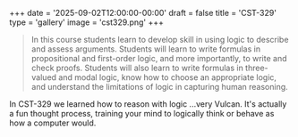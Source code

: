 +++
date = '2025-09-02T12:00:00-00:00'
draft = false
title = 'CST-329'
type = 'gallery'
image = 'cst329.png'
+++
>In this course students learn to develop skill in using logic to describe and assess arguments. Students will learn to write formulas in propositional and first-order logic, and more importantly, to write and check proofs. Students will also learn to write formulas in three-valued and modal logic, know how to choose an appropriate logic, and understand the limitations of logic in capturing human reasoning.

In CST-329 we learned how to reason with logic ...very Vulcan. It's actually a fun thought process, training your mind to logically think or behave as how a computer would.
